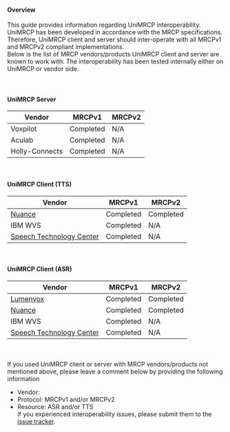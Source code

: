 #### Overview ####
This guide provides information regarding UniMRCP interoperability. UniMRCP has been developed in accordance with the MRCP specifications. Therefore, UniMRCP client and server should inter-operate with all MRCPv1 and MRCPv2 compliant implementations.
<br>
Below is the list of MRCP vendors/products UniMRCP client and server are known to work with. The interoperability has been tested internally either on UniMRCP or vendor side.<br>
<br>
<br>
<h4>UniMRCP Server</h4>

<table><thead><th> <b>Vendor</b> </th><th> <b>MRCPv1</b> </th><th> <b>MRCPv2</b> </th></thead><tbody>
<tr><td> Voxpilot </td><td> Completed </td><td> N/A </td></tr>
<tr><td> Aculab </td><td> Completed </td><td> N/A </td></tr>
<tr><td> Holly-Connects </td><td> Completed </td><td> N/A </td></tr></tbody></table>


<br>
<h4>UniMRCP Client (TTS)</h4>

<table><thead><th> <b>Vendor</b> </th><th> <b>MRCPv1</b> </th><th> <b>MRCPv2</b> </th></thead><tbody>
<tr><td> <a href='NuanceInterop.md'>Nuance</a> </td><td> Completed </td><td> Completed </td></tr>
<tr><td> IBM WVS </td><td> Completed </td><td> N/A </td></tr>
<tr><td> <a href='SpeechProInterop.md'>Speech Technology Сenter</a> </td><td> Completed </td><td> N/A </td></tr></tbody></table>

<br>
<h4>UniMRCP Client (ASR)</h4>

<table><thead><th> <b>Vendor</b> </th><th> <b>MRCPv1</b> </th><th> <b>MRCPv2</b> </th></thead><tbody>
<tr><td> <a href='LumenVoxInterop.md'>Lumenvox</a> </td><td> Completed </td><td> Completed </td></tr>
<tr><td> <a href='NuanceInterop.md'>Nuance</a> </td><td> Completed </td><td> Completed </td></tr>
<tr><td> IBM WVS </td><td> Completed </td><td> N/A </td></tr>
<tr><td> <a href='SpeechProInterop.md'>Speech Technology Сenter</a> </td><td> Completed </td><td> N/A </td></tr></tbody></table>


<br>
<br>
If you used UniMRCP client or server with MRCP vendors/products not mentioned above, please leave a comment below by providing the following information<br>
<ul><li>Vendor:<br>
</li><li>Protocol: MRCPv1 and/or MRCPv2<br>
</li><li>Resource: ASR and/or TTS<br>
If you experienced interoperability issues, please submit them to the <a href='http://code.google.com/p/unimrcp/issues/list'>issue tracker</a>.